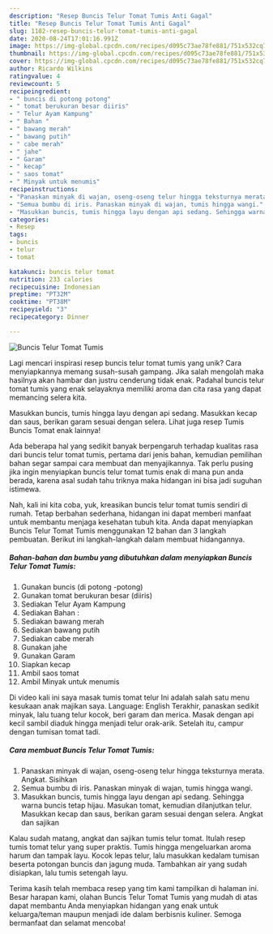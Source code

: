 ```yaml
---
description: "Resep Buncis Telur Tomat Tumis Anti Gagal"
title: "Resep Buncis Telur Tomat Tumis Anti Gagal"
slug: 1102-resep-buncis-telur-tomat-tumis-anti-gagal
date: 2020-08-24T17:01:16.991Z
image: https://img-global.cpcdn.com/recipes/d095c73ae78fe881/751x532cq70/buncis-telur-tomat-tumis-foto-resep-utama.jpg
thumbnail: https://img-global.cpcdn.com/recipes/d095c73ae78fe881/751x532cq70/buncis-telur-tomat-tumis-foto-resep-utama.jpg
cover: https://img-global.cpcdn.com/recipes/d095c73ae78fe881/751x532cq70/buncis-telur-tomat-tumis-foto-resep-utama.jpg
author: Ricardo Wilkins
ratingvalue: 4
reviewcount: 5
recipeingredient:
- " buncis di potong potong"
- " tomat berukuran besar diiris"
- " Telur Ayam Kampung"
- " Bahan "
- " bawang merah"
- " bawang putih"
- " cabe merah"
- " jahe"
- " Garam"
- " kecap"
- " saos tomat"
- " Minyak untuk menumis"
recipeinstructions:
- "Panaskan minyak di wajan, oseng-oseng telur hingga teksturnya merata. Angkat. Sisihkan"
- "Semua bumbu di iris. Panaskan minyak di wajan, tumis hingga wangi."
- "Masukkan buncis, tumis hingga layu dengan api sedang. Sehingga warna buncis tetap hijau. Masukan tomat, kemudian dilanjutkan telur. Masukkan kecap dan saus, berikan garam sesuai dengan selera. Angkat dan sajikan"
categories:
- Resep
tags:
- buncis
- telur
- tomat

katakunci: buncis telur tomat 
nutrition: 233 calories
recipecuisine: Indonesian
preptime: "PT32M"
cooktime: "PT38M"
recipeyield: "3"
recipecategory: Dinner

---
```



![Buncis Telur Tomat Tumis](https://img-global.cpcdn.com/recipes/d095c73ae78fe881/751x532cq70/buncis-telur-tomat-tumis-foto-resep-utama.jpg)

Lagi mencari inspirasi resep buncis telur tomat tumis yang unik? Cara menyiapkannya memang susah-susah gampang. Jika salah mengolah maka hasilnya akan hambar dan justru cenderung tidak enak. Padahal buncis telur tomat tumis yang enak selayaknya memiliki aroma dan cita rasa yang dapat memancing selera kita.

Masukkan buncis, tumis hingga layu dengan api sedang. Masukkan kecap dan saus, berikan garam sesuai dengan selera. Lihat juga resep Tumis Buncis Tomat enak lainnya!

Ada beberapa hal yang sedikit banyak berpengaruh terhadap kualitas rasa dari buncis telur tomat tumis, pertama dari jenis bahan, kemudian pemilihan bahan segar sampai cara membuat dan menyajikannya. Tak perlu pusing jika ingin menyiapkan buncis telur tomat tumis enak di mana pun anda berada, karena asal sudah tahu triknya maka hidangan ini bisa jadi suguhan istimewa.


Nah, kali ini kita coba, yuk, kreasikan buncis telur tomat tumis sendiri di rumah. Tetap berbahan sederhana, hidangan ini dapat memberi manfaat untuk membantu menjaga kesehatan tubuh kita. Anda dapat menyiapkan Buncis Telur Tomat Tumis menggunakan 12 bahan dan 3 langkah pembuatan. Berikut ini langkah-langkah dalam membuat hidangannya.

<!--inarticleads1-->

##### Bahan-bahan dan bumbu yang dibutuhkan dalam menyiapkan Buncis Telur Tomat Tumis:

1. Gunakan  buncis (di potong -potong)
1. Gunakan  tomat berukuran besar (diiris)
1. Sediakan  Telur Ayam Kampung
1. Sediakan  Bahan :
1. Sediakan  bawang merah
1. Sediakan  bawang putih
1. Sediakan  cabe merah
1. Gunakan  jahe
1. Gunakan  Garam
1. Siapkan  kecap
1. Ambil  saos tomat
1. Ambil  Minyak untuk menumis


Di video kali ini saya masak tumis tomat telur Ini adalah salah satu menu kesukaan anak majikan saya. Language: English Terakhir, panaskan sedikit minyak, lalu tuang telur kocok, beri garam dan merica. Masak dengan api kecil sambil diaduk hingga menjadi telur orak-arik. Setelah itu, campur dengan tumisan tomat tadi. 

<!--inarticleads2-->

##### Cara membuat Buncis Telur Tomat Tumis:

1. Panaskan minyak di wajan, oseng-oseng telur hingga teksturnya merata. Angkat. Sisihkan
1. Semua bumbu di iris. Panaskan minyak di wajan, tumis hingga wangi.
1. Masukkan buncis, tumis hingga layu dengan api sedang. Sehingga warna buncis tetap hijau. Masukan tomat, kemudian dilanjutkan telur. Masukkan kecap dan saus, berikan garam sesuai dengan selera. Angkat dan sajikan


Kalau sudah matang, angkat dan sajikan tumis telur tomat. Itulah resep tumis tomat telur yang super praktis. Tumis hingga mengeluarkan aroma harum dan tampak layu. Kocok lepas telur, lalu masukkan kedalam tumisan beserta potongan buncis dan jagung muda. Tambahkan air yang sudah disiapkan, lalu tumis setengah layu. 

Terima kasih telah membaca resep yang tim kami tampilkan di halaman ini. Besar harapan kami, olahan Buncis Telur Tomat Tumis yang mudah di atas dapat membantu Anda menyiapkan hidangan yang enak untuk keluarga/teman maupun menjadi ide dalam berbisnis kuliner. Semoga bermanfaat dan selamat mencoba!
